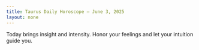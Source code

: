 ```yaml
---
title: Taurus Daily Horoscope – June 3, 2025
layout: none
---
```


Today brings insight and intensity. Honor your feelings and let your intuition guide you.
